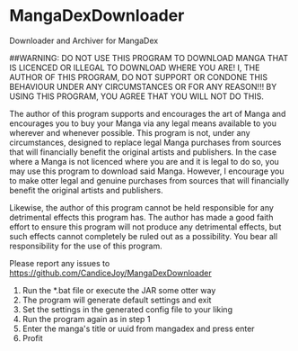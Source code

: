 # MangaDexDownloader
Downloader and Archiver for MangaDex

##WARNING: DO NOT USE THIS PROGRAM TO DOWNLOAD MANGA THAT IS LICENCED OR ILLEGAL TO DOWNLOAD WHERE YOU ARE!  I, THE AUTHOR OF THIS PROGRAM, DO NOT SUPPORT OR CONDONE THIS BEHAVIOUR UNDER ANY CIRCUMSTANCES OR FOR ANY REASON!!!  BY USING THIS PROGRAM, YOU AGREE THAT YOU WILL NOT DO THIS.                                 

The author of this program supports and encourages the art of Manga and encourages you to buy your Manga via any legal means available to you wherever and whenever possible.  This program is not, under any circumstances, designed to replace legal Manga purchases from sources that will financially benefit the original artists and publishers.  In the case where a Manga is not licenced where you are and it is legal to do so, you may use this program to download said Manga.  However, I encourage you to make otter legal and genuine purchases from sources that will financially benefit the original artists and publishers.

Likewise, the author of this program cannot be held responsible for any detrimental effects this program has.  The author has made a good faith effort to ensure this program will not produce any detrimental effects, but such effects cannot completely be ruled out as a possibility.  You bear all responsibility for the use of this program.

Please report any issues to https://github.com/CandiceJoy/MangaDexDownloader

1) Run the *.bat file or execute the JAR some otter way
2) The program will generate default settings and exit
3) Set the settings in the generated config file to your liking
4) Run the program again as in step 1
5) Enter the manga's title or uuid from mangadex and press enter
6) Profit
